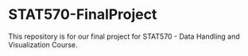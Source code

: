 # STAT570-FinalProject
This repository is for our final project for STAT570 - Data Handling and Visualization Course. 
